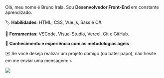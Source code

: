 Olá, meu nome é Bruno Irala. Sou **Desenvolvedor Front-End** em constante aprendizado.

🏷️ **Habilidades**: HTML, CSS, Vue.js, Sass e C#.

💼 **Ferramentas**: VSCode, Visual Studio, Vercel, Git e GitHub.

🧠 **Conhecimento e experiência com as metodologias ágeis**

✉️ Se você deseja realizar um projeto comigo (ou bater papo), não hesite em me enviar uma mensagem: ⤵️

<p align="left">  
  <a href="https://www.linkedin.com/in/bruno-irala/" alt="Linkedin">
  <img src="https://img.shields.io/badge/-Linkedin-0e76a8?style=for-the-badge&logo=Linkedin&logoColor=white&link=https://www.linkedin.com/in/bruno-irala/" /></a>
